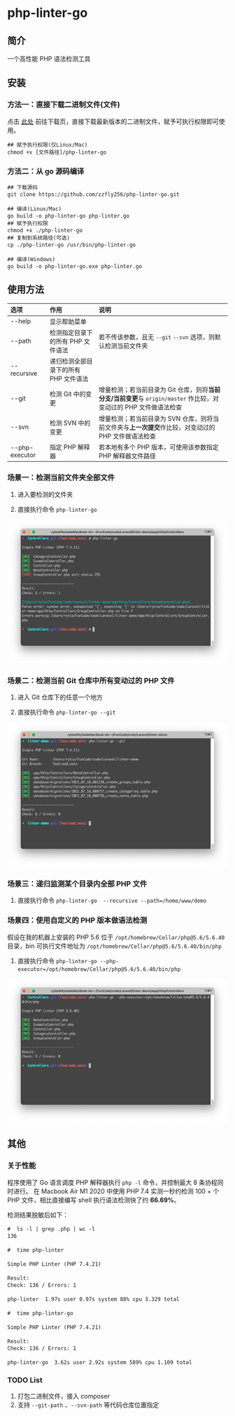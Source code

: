# php-linter-go

## 简介
一个高性能 PHP 语法检测工具

## 安装

### 方法一：直接下载二进制文件(文件)
点击 [此处](https://github.com/zzfly256/php-linter-go/releases) 前往下载页，直接下载最新版本的二进制文件，赋予可执行权限即可使用。

```shell
## 赋予执行权限(仅Linux/Mac)
chmod +x [文件路径]/php-linter-go
```

### 方法二：从 go 源码编译

```shell
## 下载源码
git clone https://github.com/zzfly256/php-linter-go.git

## 编译(Linux/Mac)
go build -o php-linter-go php-linter.go
## 赋予执行权限
chmod +x ./php-linter-go
## 复制到系统路径(可选)
cp ./php-linter-go /usr/bin/php-linter-go

## 编译(Windows)
go build -o php-linter-go.exe php-linter.go
```

## 使用方法

| 选项 | 作用 | 说明 |
|:---|:---|:---|
| --help | 显示帮助菜单 |  |
| --path | 检测指定目录下的所有 PHP 文件语法 | 若不传该参数，且无 `--git` `--svn` 选项，则默认检测当前文件夹 |
| --recursive | 递归检测全部目录下的所有 PHP 文件语法 |  |
| --git | 检测 Git 中的变更 | 增量检测；若当前目录为 Git 仓库，则将**当前分支/当前变更**与 `origin/master` 作比较，对变动过的 PHP 文件做语法检查 |
| --svn | 检测 SVN 中的变更 | 增量检测；若当前目录为 SVN 仓库，则将当前文件夹与**上一次提交**作比较，对变动过的 PHP 文件做语法检查 |
| --php-executor | 指定 PHP 解释器 | 若本地有多个 PHP 版本，可使用该参数指定 PHP 解释器文件路径 |


### 场景一：检测当前文件夹全部文件

1. 进入要检测的文件夹

2. 直接执行命令 `php-linter-go`

![img](https://github.com/zzfly256/php-linter-go/raw/master/doc/images/sense1.png)

### 场景二：检测当前 Git 仓库中所有变动过的 PHP 文件

1. 进入 Git 仓库下的任意一个地方

2. 直接执行命令 `php-linter-go --git`

![img](https://github.com/zzfly256/php-linter-go/raw/master/doc/images/sense2.png)

### 场景三：递归监测某个目录内全部 PHP 文件

1. 直接执行命令 `php-linter-go  --recursive --path=/home/www/demo`

### 场景四：使用自定义的 PHP 版本做语法检测

假设在我的机器上安装的 PHP 5.6 位于 `/opt/homebrew/Cellar/php@5.6/5.6.40` 目录，bin 可执行文件地址为 `/opt/homebrew/Cellar/php@5.6/5.6.40/bin/php`

1. 直接执行命令 `php-linter-go --php-executor=/opt/homebrew/Cellar/php@5.6/5.6.40/bin/php`

![img](https://github.com/zzfly256/php-linter-go/raw/master/doc/images/sense4.png)

## 其他

### 关于性能
程序使用了 Go 语言调度 PHP 解释器执行 `php -l` 命令，并控制最大 8 条协程同时进行。 在 Macbook Air M1 2020 中使用 PHP 7.4 实测一秒约检测 100 + 个 PHP 文件，相比直接编写 shell 执行语法检测快了约 **66.69%**。

检测结果脱敏后如下：

```shell
#  ls -l | grep .php | wc -l
136

#  time php-linter

Simple PHP Linter (PHP 7.4.21)

Result:
Check: 136 / Errors: 1

php-linter  1.97s user 0.97s system 88% cpu 3.329 total

#  time php-linter-go

Simple PHP Linter (PHP 7.4.21)

Result:
Check: 136 / Errors: 1

php-linter-go  3.62s user 2.92s system 589% cpu 1.109 total
```

### TODO List
1. 打包二进制文件，接入 composer
2. 支持 `--git-path` 、`--svn-path` 等代码仓库位置指定